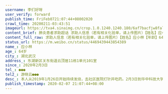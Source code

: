 ```yaml
---
username: 李们好呀
user_verify: forward
publish_time: FriFeb0721:07:44+08002020
crawl_time: 20200211-03:43:51
imageurl: https://tva4.sinaimg.cn/crop.1.0.1240.1240.180/6af7bacfjw8falndykecfj20yi0ygtbq.jpg?KID=imgbed,tva&Expires=1581373890&ssig=%2Bo7Ysc%2FfZd,http://n.sinaimg.cn/photo/5213b46e/20181127/timeline_card_small_super_default.png
content_brief: 肺炎患者求助超话 求助人信息（若有相关化验单，请上传图片）【姓名】应小林【年龄】64岁【所在城市】湖北武汉【所在小区、社区】东湖新区关东街道云顶居11栋1单元101室【患病时间】2020年2月3日【联系方式】●●●【其他紧急联系人】游晓云：●●●【病情描述】 本人从2019年1 ...全文
content_full_raw: 求助人信息（若有相关化验单，请上传图片）【姓名】应小林【年龄】64岁【所在城市】湖北武汉【所在小区、社区】东湖新区关东街道云顶居11栋1单元101室【患病时间】2020年2月3日【联系方式】●●●【其他紧急联系人】游晓云：●●●【病情描述】本人从2019年1月26日开始持续发烧，去社区医院打针并吃药。2月3日到华中科技大学同济医院附属同济医院（光谷园区）做核酸检测成阳性。2月4日病人隔离到光谷家园路如家酒店，地址：洪山区木香路2号如家酒店（222号房间）酒店内无任何医疗措施。2月7日一早出现咳血，呼吸困难。现应小林情况危重，高烧，呼吸困难，胸痛，咳血并已无力说话，生命危在旦夕，急需救援！我们已四处求援无果，望能尽快安排救医，全家在此跪谢！
status_url: https://m.weibo.cn/status/4469439443854389
name_: 应小林
age_: 64岁
city_: 湖北武汉
address_: 东湖新区关东街道云顶居11栋1单元101室
since_: 2020年2月3日
tel_: ●●●
tel2_: 游晓云●●●
desc_: 本人从2019年1月26日开始持续发烧，去社区医院打针并吃药。2月3日到华中科技大学同济医院附属同济医院（光谷园区）做核酸检测成阳性。2月4日病人隔离到光谷家园路如家酒店，地址洪山区木香路2号如家酒店（222号房间）酒店内无任何医疗措施。2月7日一早出现咳血，呼吸困难。现应小林情况危重，高烧，呼吸困难，胸痛，咳血并已无力说话，生命危在旦夕，急需救援！我们已四处求援无果，望能尽快安排救医，全家在此跪谢！
publish_timestamp: 2020-02-07 21:07:44+08:00
---
```


